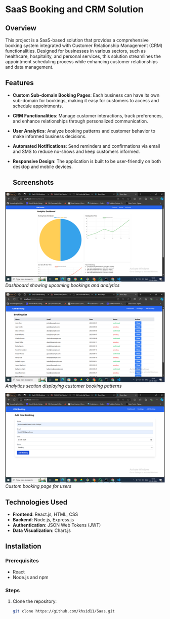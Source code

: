 # SaaS Booking and CRM Solution

## Overview

This project is a SaaS-based solution that provides a comprehensive booking system integrated with Customer Relationship Management (CRM) functionalities. Designed for businesses in various sectors, such as healthcare, hospitality, and personal services, this solution streamlines the appointment scheduling process while enhancing customer relationships and data management.

## Features

- **Custom Sub-domain Booking Pages**: Each business can have its own sub-domain for bookings, making it easy for customers to access and schedule appointments.
  
- **CRM Functionalities**: Manage customer interactions, track preferences, and enhance relationships through personalized communication.

- **User Analytics**: Analyze booking patterns and customer behavior to make informed business decisions.

- **Automated Notifications**: Send reminders and confirmations via email and SMS to reduce no-shows and keep customers informed.

- **Responsive Design**: The application is built to be user-friendly on both desktop and mobile devices.

  ## Screenshots

![Dashboard](./dashboard-screenshot.png)
*Dashboard showing upcoming bookings and analytics*

![Analytics](./analytics-screenshot.png)
*Analytics section displaying customer booking patterns*

![Booking Page](./bp.png)
*Custom booking page for users*


## Technologies Used

- **Frontend**: React.js, HTML, CSS
- **Backend**: Node.js, Express.js
- **Authentication**: JSON Web Tokens (JWT)
- **Data Visualization**: Chart.js

## Installation

### Prerequisites

- React
- Node.js and npm


### Steps

1. Clone the repository:
   ```bash
   git clone https://github.com/khsid11/Saas.git
